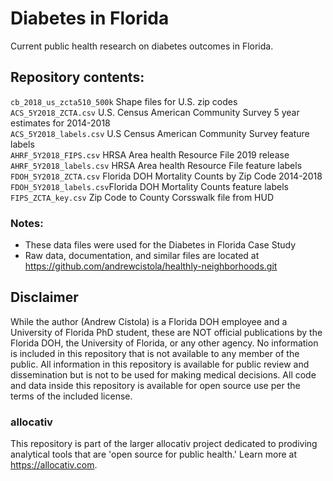 # Diabetes in Florida
Current public health research on diabetes outcomes in Florida.

## Repository contents:
`cb_2018_us_zcta510_500k` Shape files for U.S. zip codes<br>
`ACS_5Y2018_ZCTA.csv` U.S. Census American Community Survey 5 year estimates for 2014-2018<br>
`ACS_5Y2018_labels.csv` U.S Census American Community Survey feature labels<br>
`AHRF_5Y2018_FIPS.csv` HRSA Area health Resource File 2019 release<br>
`AHRF_5Y2018_labels.csv` HRSA Area health Resource File feature labels<br>
`FDOH_5Y2018_ZCTA.csv` Florida DOH Mortality Counts by Zip Code 2014-2018<br>
`FDOH_5Y2018_labels.csv`Florida DOH Mortality Counts feature labels<br>
`FIPS_ZCTA_key.csv` Zip Code to County Corsswalk file from HUD<br>

### Notes:
- These data files were used for the Diabetes in Florida Case Study
- Raw data, documentation, and similar files are located at https://github.com/andrewcistola/healthly-neighborhoods.git

## Disclaimer
While the author (Andrew Cistola) is a Florida DOH employee and a University of Florida PhD student, these are NOT official publications by the Florida DOH, the University of Florida, or any other agency. 
No information is included in this repository that is not available to any member of the public. 
All information in this repository is available for public review and dissemination but is not to be used for making medical decisions. 
All code and data inside this repository is available for open source use per the terms of the included license. 

### allocativ
This repository is part of the larger allocativ project dedicated to prodiving analytical tools that are 'open source for public health.' Learn more at https://allocativ.com. 
